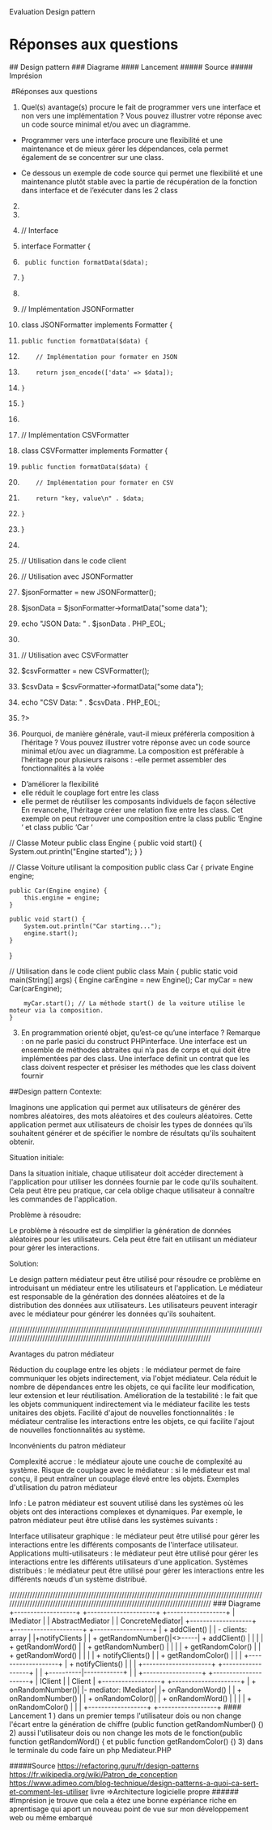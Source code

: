 Evaluation Design pattern 
 
 # Réponses aux questions
﻿#﻿# Design pattern
﻿#﻿#﻿# Diagrame 
﻿#﻿#﻿## Lancement 
﻿#﻿﻿#﻿### Source
#﻿﻿#### Imprésion



﻿ #Réponses aux questions
1.	Quel(s) avantage(s) procure le fait de programmer vers une interface et non vers une implémentation ? Vous pouvez illustrer votre réponse avec un code source minimal et/ou avec un diagramme.

-	Programmer vers une interface procure une flexibilité et une maintenance et de mieux gérer les dépendances, cela permet également de se concentrer sur une class.

-	Ce dessous un exemple de code source qui permet une flexibilité et une maintenance plutôt stable avec la partie de récupération de la  fonction dans interface et de l’exécuter dans les 2 class
2.	<?php
3.	
4.	// Interface
5.	interface Formatter {
6.	    public function formatData($data);
7.	}
8.	
9.	// Implémentation JSONFormatter
10.	class JSONFormatter implements Formatter {
11.	    public function formatData($data) {
12.	        // Implémentation pour formater en JSON
13.	        return json_encode(['data' => $data]);
14.	    }
15.	}
16.	
17.	// Implémentation CSVFormatter
18.	class CSVFormatter implements Formatter {
19.	    public function formatData($data) {
20.	        // Implémentation pour formater en CSV
21.	        return "key, value\n" . $data;
22.	    }
23.	}
24.	
25.	// Utilisation dans le code client
26.	// Utilisation avec JSONFormatter
27.	$jsonFormatter = new JSONFormatter();
28.	$jsonData = $jsonFormatter->formatData("some data");
29.	echo "JSON Data: " . $jsonData . PHP_EOL;
30.	
31.	// Utilisation avec CSVFormatter
32.	$csvFormatter = new CSVFormatter();
33.	$csvData = $csvFormatter->formatData("some data");
34.	echo "CSV Data: " . $csvData . PHP_EOL;
35.	?>


2. Pourquoi, de manière générale, vaut-il mieux préférerla composition à l’héritage ? Vous pouvez illustrer votre réponse avec un code source minimal et/ou avec un diagramme.
La composition est préférable à l’héritage pour plusieurs raisons : 
-elle permet assembler des fonctionnalités à la volée
- D’améliorer la flexibilité 
- elle réduit le couplage fort entre les class 
- elle permet de réutiliser les composants individuels de façon sélective
En revancehe, l’héritage créer une relation fixe entre les class.
Cet exemple on peut retrouver une composition entre la class public ‘Engine ‘ et class public ‘Car ‘

// Classe Moteur
public class Engine {
    public void start() {
        System.out.println("Engine started");
    }
}

// Classe Voiture utilisant la composition
public class Car {
    private Engine engine;

    public Car(Engine engine) {
        this.engine = engine;
    }

    public void start() {
        System.out.println("Car starting...");
        engine.start();
    }
}

// Utilisation dans le code client
public class Main {
    public static void main(String[] args) {
        Engine carEngine = new Engine();
        Car myCar = new Car(carEngine);

        myCar.start(); // La méthode start() de la voiture utilise le moteur via la composition.
    }

    
3. En programmation orienté objet, qu’est-ce qu’une interface ? Remarque : on ne parle pasici du construct PHPinterface.
Une interface est un ensemble de méthodes abtraites qui n’a pas de corps et qui doit être implémentées par des class. Une interface definit un contrat que les class doivent respecter et présiser les méthodes que les class doivent fournir


﻿#﻿#Design pattern
 Contexte:

Imaginons une application qui permet aux utilisateurs de générer des nombres aléatoires, des mots aléatoires et des couleurs aléatoires. Cette application permet aux utilisateurs de choisir les types de données qu'ils souhaitent générer et de spécifier le nombre de résultats qu'ils souhaitent obtenir.

Situation initiale:

Dans la situation initiale, chaque utilisateur doit accéder directement à l'application pour utiliser les données fournie par le code  qu'ils souhaitent. Cela peut être peu pratique, car cela oblige chaque utilisateur à connaître les commandes de l'application.

Problème à résoudre:

Le problème à résoudre est de simplifier la génération de données aléatoires pour les utilisateurs. Cela peut être fait en utilisant un médiateur pour gérer les interactions.

Solution:

Le design pattern médiateur peut être utilisé pour résoudre ce problème en introduisant un médiateur entre les utilisateurs et l'application. Le médiateur est responsable de la génération des données aléatoires et de la distribution des données aux utilisateurs. Les utilisateurs peuvent interagir avec le médiateur pour générer les données qu'ils souhaitent.

//////////////////////////////////////////////////////////////////////////////////////////////////////////////////////////////////////////////////////////////////////////////////



Avantages du patron médiateur

Réduction du couplage entre les objets : le médiateur permet de faire communiquer les objets indirectement, via l'objet médiateur. Cela réduit le nombre de dépendances entre les objets, ce qui facilite leur modification, leur extension et leur réutilisation.
Amélioration de la testabilité : le fait que les objets communiquent indirectement via le médiateur facilite les tests unitaires des objets.
Facilité d'ajout de nouvelles fonctionnalités : le médiateur centralise les interactions entre les objets, ce qui facilite l'ajout de nouvelles fonctionnalités au système.

Inconvénients du patron médiateur

Complexité accrue : le médiateur ajoute une couche de complexité au système.
Risque de couplage avec le médiateur : si le médiateur est mal conçu, il peut entraîner un couplage élevé entre les objets.
Exemples d'utilisation du patron médiateur


Info :
Le patron médiateur est souvent utilisé dans les systèmes où les objets ont des interactions complexes et dynamiques. Par exemple, le patron médiateur peut être utilisé dans les systèmes suivants :

Interface utilisateur graphique : le médiateur peut être utilisé pour gérer les interactions entre les différents composants de l'interface utilisateur.
Applications multi-utilisateurs : le médiateur peut être utilisé pour gérer les interactions entre les différents utilisateurs d'une application.
Systèmes distribués : le médiateur peut être utilisé pour gérer les interactions entre les différents nœuds d'un système distribué.

//////////////////////////////////////////////////////////////////////////////////////////////////////////////////////////////////////////////////////////////////////////////////
﻿#﻿#﻿# Diagrame 
 +-------------------+        +---------------------+        +------------------+
|   IMediator       |        |  AbstractMediator   |        |  ConcreteMediator|
+-------------------+        +---------------------+        +------------------+
| + addClient()     |        | - clients: array    |        |+notifyClients    |
| + getRandomNumber()|<>-----| + addClient()       |        |                  |
| + getRandomWord()  |       | + getRandomNumber() |        |                  |
| + getRandomColor() |       | + getRandomWord()   |        |                  |
| + notifyClients()  |       | + getRandomColor()  |        |                  |
+-------------------+        | + notifyClients()   |        |                  |
                             +---------------------+        +------------------+
                                        |
                                        |
                             +----------|------------+
                             |                       |
                    +------------------+    +---------------------+
                    |     IClient      |    |      Client         |
                    +------------------+    +---------------------+
                    | + onRandomNumber()|    |- mediator: IMediator|
                    |+ onRandomWord()   |    | + onRandomNumber()  |
                    |  + onRandomColor()|    | + onRandomWord()    |
                    |                   |    | + onRandomColor()   |
                    |                   |      +------------------+
                    +------------------+
﻿#﻿#﻿## Lancement
1 ) dans un premier temps l'utilisateur dois ou non change l'écart entre la génération de chiffre (public function getRandomNumber() {)
2) aussi  l'utilisateur dois ou non  change les mots de le fonction(public function getRandomWord() { et public function getRandomColor() {) 
3) dans le terminale du code faire un php Mediateur.PHP

﻿#﻿#﻿#﻿##﻿Source 
 https://refactoring.guru/fr/design-patterns
 https://fr.wikipedia.org/wiki/Patron_de_conception
 https://www.adimeo.com/blog-technique/design-patterns-a-quoi-ca-sert-et-comment-les-utiliser
 livre =>Architecture logicielle propre
#﻿﻿###﻿﻿## ﻿#Imprésion
je trouve que cela a étez une bonne expériance riche en aprentisage qui aport un nouveau point de vue sur mon développement web ou même embarqué
